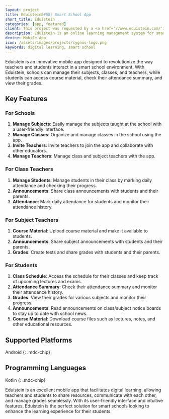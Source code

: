```yaml
---
layout: project
title: Eduistein&#58; Smart School App
short_title: Eduistein
categories: [app, featured]
client: This project was requested by a <a href='//www.eduistein.com/'>client from India</a> as a general solution which can be implemented in grade schools.
description: Eduistein is an online learning management system for smart schools, in shape of a mobile app, developed for a client in India.
device: Mobile App
icon: /assets/images/projects/cygnus-logo.png
keywords: digital learning, smart school
---
```


Eduistein is an innovative mobile app designed to revolutionize the way teachers and students interact in a smart school environment. With Eduistein, schools can manage their subjects, classes, and teachers, while students can access course material, check their attendance summary, and view their grades.

## Key Features

### For Schools

1. __Manage Subjects__: Easily manage the subjects taught at the school with a user-friendly interface.
2. __Manage Classes__: Organize and manage classes in the school using the app.
3. __Invite Teachers__: Invite teachers to join the app and collaborate with other educators.
4. __Manage Teachers__: Manage class and subject teachers with the app.

### For Class Teachers

1. __Manage Students__: Manage students in their class by marking daily attendance and checking their progress.
2. __Announcements__: Share class announcements with students and their parents.
3. __Attendance__: Mark daily attendance for students and monitor their attendance history.

### For Subject Teachers

1. __Course Material__: Upload course material and make it available to students.
2. __Announcements__: Share subject announcements with students and their parents.
3. __Grades__: Create tests and share grades with students and their parents.

### For Students

1. __Class Schedule__: Access the schedule for their classes and keep track of upcoming lectures and exams.
2. __Attendance Summary__: Check their attendance summary and monitor their attendance history.
3. __Grades__: View their grades for various subjects and monitor their progress.
4. __Announcements__: Read announcements on class/subject notice boards to stay up to date with school news.
5. __Course Material__: Download course files such as lectures, notes, and other educational resources.

## Supported Platforms

Android
{: .mdc-chip}

## Programming Languages

Kotlin
{: .mdc-chip}

Eduistein is an excellent mobile app that facilitates digital learning, allowing teachers and students to share resources, communicate with each other, and manage grades seamlessly. With its user-friendly interface and intuitive features, Eduistein is the perfect solution for smart schools looking to enhance the learning experience for their students.